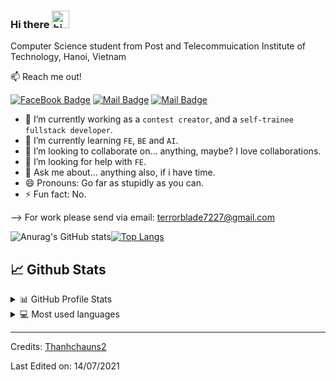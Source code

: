 ### Hi there <img src="https://user-images.githubusercontent.com/1303154/88677602-1635ba80-d120-11ea-84d8-d263ba5fc3c0.gif" width="28px" alt="hi">

Computer Science student from Post and Telecommuication Institute of Technology, Hanoi, Vietnam

:mailbox: Reach me out!

[![FaceBook Badge](https://img.shields.io/badge/-terrorblade72-0e76a8?style=flat&labelColor=0e76a8&logo=facebook&logoColor=white)](https://www.facebook.com/terrorblade72/) [![Mail Badge](https://img.shields.io/badge/-@thanhchauns2-e84393?style=flat&labelColor=e84393&logo=instagram&logoColor=white)](https://www.instagram.com/thanhchauns2/) [![Mail Badge](https://img.shields.io/badge/-terrorblade72-c0392b?style=flat&labelColor=c0392b&logo=gmail&logoColor=white)](mailto:terrorblade7227@gmail.com)

- 🔭 I’m currently working as a `contest creator`, and a `self-trainee fullstack developer`.
- 🌱 I’m currently learning `FE`, `BE` and `AI`.
- 👯 I’m looking to collaborate on... anything, maybe? I love collaborations.
- 🤔 I’m looking for help with `FE`.
- 💬 Ask me about... anything also, if i have time.
- 😄 Pronouns: Go far as stupidly as you can.
- ⚡ Fun fact: No.

--> For work please send via email: terrorblade7227@gmail.com

![Anurag's GitHub stats](https://github-readme-stats.vercel.app/api?username=thanhchauns2&theme=radical&show_icons=true)[![Top Langs](https://github-readme-stats.vercel.app/api/top-langs/?username=thanhchauns2&layout=compact&theme=radical&show_icons=true)](https://github.com/anuraghazra/github-readme-stats)

## 📈 Github Stats

<!-- https://github.com/anuraghazra/github-readme-stats -->
<details>
  <summary>📊 GitHub Profile Stats</summary>
  <br/>
  <a href="https://github.com/thanhchauns2/github-readme-stats"><img alt="Nguyen Thanh Chau's Github Stats" src="https://github-readme-stats.vercel.app/api?username=thanhchauns2&show_icons=true&count_private=true&hide=" /></a>
</details>

<details> 
  <summary>💻 Most used languages</summary>
  <br/>
  <a href="https://github.com/thanhchauns2/github-readme-stats"><img alt="Nguyen Thanh Chau's Top Languages" src="https://github-readme-stats.vercel.app/api/top-langs/?username=thanhchauns2&langs_count=10&layout=compact#" /></a>
  <br/>
  <b>Note:</b> This chart is only a metric of which languages my public code on GitHub consists of and does not reflect my experience or skill level.
</details>

-----
Credits: [Thanhchauns2](https://github.com/thanhchauns2)

Last Edited on: 14/07/2021
